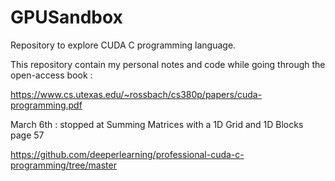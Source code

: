 # GPUSandbox

Repository to explore CUDA C programming language. 

This repository contain my personal notes and code while going through the open-access book : 

https://www.cs.utexas.edu/~rossbach/cs380p/papers/cuda-programming.pdf


March 6th : stopped at Summing Matrices with a 1D Grid and 1D Blocks page 57

https://github.com/deeperlearning/professional-cuda-c-programming/tree/master